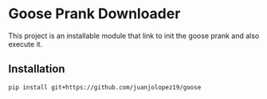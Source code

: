 # Goose Prank Downloader

This project is an installable module that link to init the goose prank and also execute it.

## Installation

```bash
pip install git+https://github.com/juanjolopez19/goose
```
